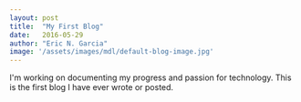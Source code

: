 ```yaml
---
layout: post
title:  "My First Blog"
date:   2016-05-29
author: "Eric N. Garcia"
image: '/assets/images/mdl/default-blog-image.jpg'
---
```


I'm working on documenting my progress and passion for technology.  This is the first blog I have ever wrote or posted.
